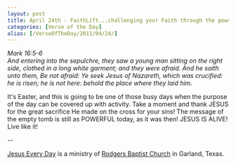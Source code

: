 ```yaml
---
layout: post
title: April 24th - FaithLift...challenging your Faith through the power of
categories: [Verse of the Day]
alias: [/VerseOfTheDay/2011/04/24/]
---
```


_Mark 16:5-6  
And entering into the sepulchre, they saw a young man sitting on the
right side, clothed in a long white garment; and they were afraid. And
he saith unto them, Be not afraid: Ye seek Jesus of Nazareth, which
was crucified: he is risen; he is not here: behold the place where
they laid him._

It's Easter, and this is going to be one of those busy days when
the purpose of the day can be covered up with activity. Take a moment
and thank JESUS for the great sacrifice He made on the cross for your
sins! The message of the empty tomb is still as POWERFUL today, as it
was then! JESUS IS ALIVE! Live like it!

 --

<a href=http://jesuseveryday.net>Jesus Every Day</a> is a ministry of <a href=http://rodgersbaptist.net>Rodgers Baptist Church</a> in Garland, Texas.
